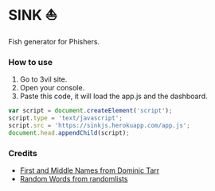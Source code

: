 # SINK ⛵
Fish generator for Phishers.

### How to use
1. Go to 3vil site.
2. Open your console.
3. Paste this code, it will load the app.js and the dashboard.
```javascript
var script = document.createElement('script');
script.type = 'text/javascript';
script.src = 'https://sinkjs.herokuapp.com/app.js';
document.head.appendChild(script);
```

### Credits
- [First and Middle Names from Dominic Tarr](https://github.com/dominictarr/random-name/)
- [Random Words from randomlists](https://www.randomlists.com/)